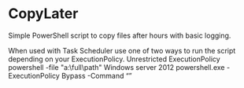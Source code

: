 # CopyLater
Simple PowerShell script to copy files after hours with basic logging.

When used with Task Scheduler use one of two ways to run the script depending on your ExecutionPolicy.
  Unrestricted ExecutionPolicy powershell -file "a:\full\path"
  Windows server 2012 powershell.exe -ExecutionPolicy Bypass -Command “”
    
    
    
